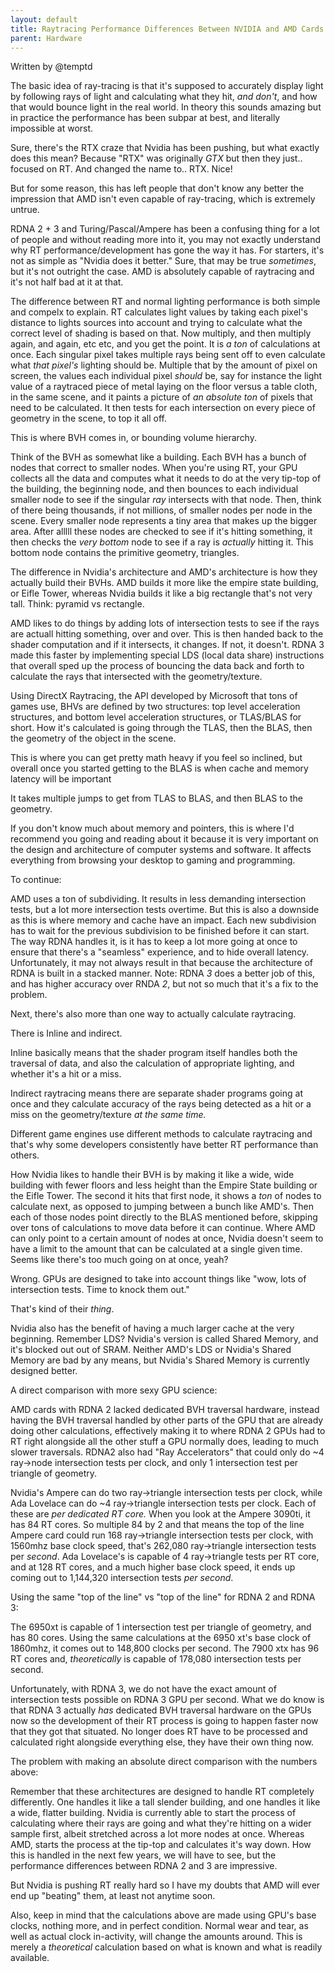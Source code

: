 ```yaml
---
layout: default
title: Raytracing Performance Differences Between NVIDIA and AMD Cards
parent: Hardware
---
```

Written by @temptd

The basic idea of ray-tracing is that it's supposed to accurately display light by following rays of light and calculating what they hit, *and don't*, and how that would bounce light in the real world. In theory this sounds amazing but in practice the performance has been subpar at best, and literally impossible at worst.

Sure, there's the RTX craze that Nvidia has been pushing, but what exactly does this mean? Because "RTX" was originally *GTX* but then they just.. focused on RT. And changed the name to.. RTX. Nice!

But for some reason, this has left people that don't know any better the impression that AMD isn't even capable of ray-tracing, which is extremely untrue.

RDNA 2 + 3 and Turing/Pascal/Ampere has been a confusing thing for a lot of people and without reading more into it, you may not exactly understand why RT performance/development has gone the way it has. For starters, it's not as simple as "Nvidia does it better." Sure, that may be true *sometimes*, but it's not outright the case. AMD is absolutely capable of raytracing and it's not half bad at it at that.

The difference between RT and normal lighting performance is both simple and compelx to explain. RT calculates light values by taking each pixel's distance to lights sources into account and trying to calculate what the correct level of shading is based on that. Now multiply, and then multiply again, and again, etc etc, and you get the point. It is *a ton* of calculations at once. Each singular pixel takes multiple rays being sent off to even calculate what *that pixel's* lighting should be. Multiple that by the amount of pixel on screen, the values each individual pixel *should* be, say for instance the light value of a raytraced piece of metal laying on the floor versus a table cloth, in the same scene, and it paints a picture of *an absolute ton* of pixels that need to be calculated. It then tests for each intersection on every piece of geometry in the scene, to top it all off.

This is where BVH comes in, or bounding volume hierarchy. 

Think of the BVH as somewhat like a building. Each BVH has a bunch of nodes that correct to smaller nodes. When you're using RT, your GPU collects all the data and computes what it needs to do at the very tip-top of the building, the beginning node, and then bounces to each individual smaller node to see if the singular *ray* intersects with that node. Then, think of there being thousands, if not millions, of smaller nodes per node in the scene. Every smaller node represents a tiny area that makes up the bigger area. After alllll these nodes are checked to see if it's hitting something, it then checks the *very bottom* node to see if a ray is *actually* hitting it. This bottom node contains the primitive geometry, triangles. 

The difference in Nvidia's architecture and AMD's architecture is how they actually build their BVHs. AMD builds it more like the empire state building, or Eifle Tower, whereas Nvidia builds it like a big rectangle that's not very tall. Think: pyramid vs rectangle.

AMD likes to do things by adding lots of intersection tests to see if the rays are actuall hitting something, over and over. This is then handed back to the shader computation and if it intersects, it changes. If not, it doesn't. RDNA 3 made this faster by implementing special LDS (local data share) instructions that overall sped up the process of bouncing the data back and forth to calculate the rays that intersected with the geometry/texture.

Using DirectX Raytracing, the API developed by Microsoft that tons of games use, BHVs are defined by two structures: top level acceleration structures, and bottom level acceleration structures, or TLAS/BLAS for short. How it's calculated is going through the TLAS, then the BLAS, then the geometry of the object in the scene.

This is where you can get pretty math heavy if you feel so inclined, but overall once you started getting to the BLAS is when cache and memory latency will be important

It takes multiple jumps to get from TLAS to BLAS, and then BLAS to the geometry. 

If you don't know much about memory and pointers, this is where I'd recommend you going and reading about it because it is very important on the design and architecture of computer systems and software. It affects everything from browsing your desktop to gaming and programming.

To continue:

AMD uses a ton of subdividing. It results in less demanding intersection tests, but a lot more intersection tests overtime. But this is also a downside as this is where memory and cache have an impact. Each new subdivision has to wait for the previous subdivision to be finished before it can start. The way RDNA handles it, is it has to keep a lot more going at once to ensure that there's a "seamless" experience, and to hide overall latency. Unfortunately, it may not always result in that because the architecture of RDNA is built in a stacked manner. Note: RDNA *3* does a better job of this, and has higher accuracy over RNDA *2*, but not so much that it's a fix to the problem.

Next, there's also more than one way to actually calculate raytracing.

There is Inline and indirect.

Inline basically means that the shader program itself handles both the traversal of data, and also the calculation of appropriate lighting, and whether it's a hit or a miss.

Indirect raytracing means there are separate shader programs going at once and they calculate accuracy of the rays being detected as a hit or a miss on the geometry/texture *at the same time.*

Different game engines use different methods to calculate raytracing and that's why some developers consistently have better RT performance than others.

How Nvidia likes to handle their BVH is by making it like a wide, wide building with fewer floors and less height than the Empire State building or the Eifle Tower. The second it hits that first node, it shows a *ton* of nodes to calculate next, as opposed to jumping between a bunch like AMD's. Then each of those nodes point directly to the BLAS mentioned before, skipping over tons of calculations to move data before it can continue. Where AMD can only point to a certain amount of nodes at once, Nvidia doesn't seem to have a limit to the amount that can be calculated at a single given time. Seems like there's too much going on at once, yeah?

Wrong. GPUs are designed to take into account things like "wow, lots of intersection tests. Time to knock them out."

That's kind of their *thing*.

Nvidia also has the benefit of having a much larger cache at the very beginning. Remember LDS? Nvidia's version is called Shared Memory, and it's blocked out out of SRAM. Neither AMD's LDS or Nvidia's Shared Memory are bad by any means, but Nvidia's Shared Memory is currently designed better. 

A direct comparison with more sexy GPU science:

AMD cards with RDNA 2 lacked dedicated BVH traversal hardware, instead having the BVH traversal handled by other parts of the GPU that are already doing other calculations, effectively making it to where RDNA 2 GPUs had to RT right alongside all the other stuff a GPU normally does, leading to much slower traversals. RDNA2 also had "Ray Accelerators" that could only do ~4 ray->node intersection tests per clock, and only 1 intersection test per triangle of geometry.

Nvidia's Ampere can do two ray->triangle intersection tests per clock, while Ada Lovelace can do ~4 ray->triangle intersection tests per clock. Each of these are *per dedicated RT core.* When you look at the Ampere 3090ti, it has 84 RT cores. So multiple 84 by 2 and that means the top of the line Ampere card could run 168 ray->triangle intersection tests per clock, with 1560mhz base clock speed, that's 262,080 ray->triangle intersection tests per *second*. Ada Lovelace's  is capable of 4 ray->triangle tests per RT core, and at 128 RT cores, and a much higher base clock speed, it ends up coming out to 1,144,320 intersection tests *per second*. 

Using the same "top of the line" vs "top of the line" for RDNA 2 and RDNA 3:

The 6950xt is capable of 1 intersection test per triangle of geometry, and has 80 cores. Using the same calculations at the 6950 xt's base clock of 1860mhz, it comes out to 148,800 clocks per second. The 7900 xtx has 96 RT cores and, *theoretically* is capable of 178,080 intersection tests per second.

Unfortunately, with RDNA 3, we do not have the exact amount of intersection tests possible on RDNA 3 GPU per second. What we do know is that RDNA 3 actually *has* dedicated BVH traversal hardware on the GPUs now so the development of their RT process is going to happen faster now that they got that situated. No longer does RT have to be processed and calculated right alongside everything else, they have their own thing now.

The problem with making an absolute direct comparison with the numbers above:

Remember that these architectures are designed to handle RT completely differently. One handles it like a tall slender building, and one handles it like a wide, flatter building. Nvidia is currently able to start the process of calculating where their rays are going and what they're hitting on a wider sample first, albeit stretched across a lot more nodes at once. Whereas AMD, starts the process at the tip-top and calculates it's way down. How this is handled in the next few years, we will have to see, but the performance differences between RDNA 2 and 3 are impressive.

But Nvidia is pushing RT really hard so I have my doubts that AMD will ever end up "beating" them, at least not anytime soon.

Also, keep in mind that the calculations above are made using GPU's base clocks, nothing more, and in perfect condition. Normal wear and tear, as well as actual clock in-activity, will change the amounts around. This is merely a *theoretical* calculation based on what is known and what is readily available.
